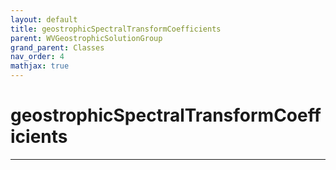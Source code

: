 ```yaml
---
layout: default
title: geostrophicSpectralTransformCoefficients
parent: WVGeostrophicSolutionGroup
grand_parent: Classes
nav_order: 4
mathjax: true
---
```


#  geostrophicSpectralTransformCoefficients




---

